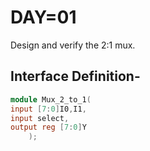 # DAY=01
Design and verify the 2:1 mux.

## Interface Definition-
```verilog
module Mux_2_to_1(
input [7:0]I0,I1,
input select,
output reg [7:0]Y
    );
```
